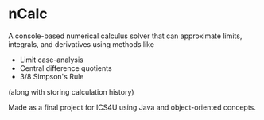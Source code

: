 # nCalc
A console-based numerical calculus solver that can approximate limits, integrals, and derivatives using methods like</br>
- Limit case-analysis
- Central difference quotients
- 3/8 Simpson's Rule

(along with storing calculation history)

Made as a final project for ICS4U using Java and object-oriented concepts.
